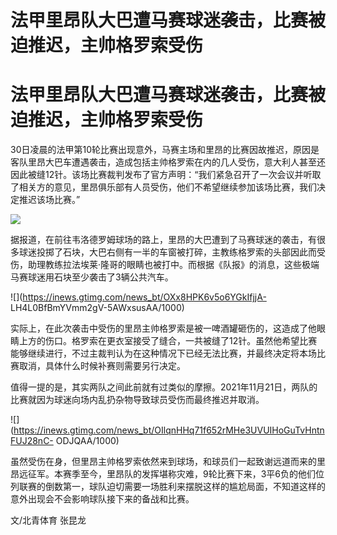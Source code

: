 # 法甲里昂队大巴遭马赛球迷袭击，比赛被迫推迟，主帅格罗索受伤

# 法甲里昂队大巴遭马赛球迷袭击，比赛被迫推迟，主帅格罗索受伤

30日凌晨的法甲第10轮比赛出现意外，马赛主场和里昂的比赛因故推迟，原因是客队里昂大巴车遭遇袭击，造成包括主帅格罗索在内的几人受伤，意大利人甚至还因此被缝12针。该场比赛裁判发布了官方声明：“我们紧急召开了一次会议并听取了相关方的意见，里昂俱乐部有人员受伤，他们不希望继续参加该场比赛，我们决定推迟该场比赛。”

![](https://inews.gtimg.com/news_bt/OC7_yT3OKnKDOokX__fwHvlXXvEt49FIr1LjeXHIjSgC0AA/1000)

据报道，在前往韦洛德罗姆球场的路上，里昂的大巴遭到了马赛球迷的袭击，有很多球迷投掷了石块，大巴右侧有一半的车窗被打碎，主教练格罗索的头部因此而受伤，助理教练拉法埃莱·隆哥的眼睛也被打中。而根据《队报》的消息，这些极端马赛球迷用石块至少袭击了3辆公共汽车。

![](https://inews.gtimg.com/news_bt/OXx8HPK6v5o6YGkIfjjA-
LH4L0BfBmYVmm2gV-5AWxsusAA/1000)

实际上，在此次袭击中受伤的里昂主帅格罗索是被一啤酒罐砸伤的，这造成了他眼睛上方的伤口。格罗索在更衣室接受了缝合，一共被缝了12针。虽然他希望比赛能够继续进行，不过主裁判认为在这种情况下已经无法比赛，并最终决定将本场比赛取消，具体什么时候补赛则需要另行决定。

值得一提的是，其实两队之间此前就有过类似的摩擦。2021年11月21日，两队的比赛就因为球迷向场内乱扔杂物导致球员受伤而最终推迟并取消。

![](https://inews.gtimg.com/news_bt/OIlqnHHq71f652rMHe3UVUIHoGuTvHntnFUJ28nC-
ODJQAA/1000)

虽然受伤在身，但里昂主帅格罗索依然来到球场，和球员们一起致谢远道而来的里昂远征军。本赛季至今，里昂队的发挥堪称灾难，9轮比赛下来，3平6负的他们位列联赛的倒数第一，球队迫切需要一场胜利来摆脱这样的尴尬局面，不知道这样的意外出现会不会影响球队接下来的备战和比赛。

文/北青体育 张昆龙

